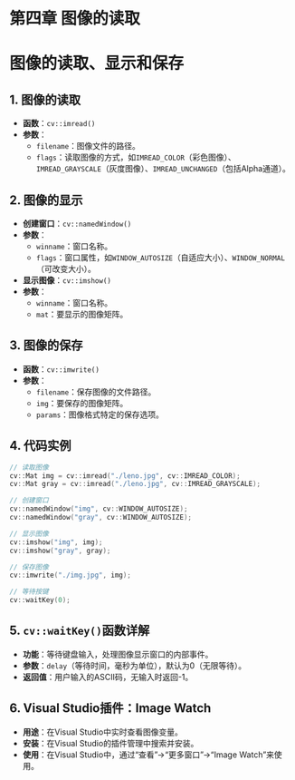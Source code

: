 # 第四章 图像的读取

# 图像的读取、显示和保存

## 1. 图像的读取
- **函数**：`cv::imread()`
- **参数**：
  - `filename`：图像文件的路径。
  - `flags`：读取图像的方式，如`IMREAD_COLOR`（彩色图像）、`IMREAD_GRAYSCALE`（灰度图像）、`IMREAD_UNCHANGED`（包括Alpha通道）。

## 2. 图像的显示
- **创建窗口**：`cv::namedWindow()`
- **参数**：
  - `winname`：窗口名称。
  - `flags`：窗口属性，如`WINDOW_AUTOSIZE`（自适应大小）、`WINDOW_NORMAL`（可改变大小）。
- **显示图像**：`cv::imshow()`
- **参数**：
  - `winname`：窗口名称。
  - `mat`：要显示的图像矩阵。

## 3. 图像的保存
- **函数**：`cv::imwrite()`
- **参数**：
  - `filename`：保存图像的文件路径。
  - `img`：要保存的图像矩阵。
  - `params`：图像格式特定的保存选项。

## 4. 代码实例
```cpp
// 读取图像
cv::Mat img = cv::imread("./leno.jpg", cv::IMREAD_COLOR);
cv::Mat gray = cv::imread("./leno.jpg", cv::IMREAD_GRAYSCALE);

// 创建窗口
cv::namedWindow("img", cv::WINDOW_AUTOSIZE);
cv::namedWindow("gray", cv::WINDOW_AUTOSIZE);

// 显示图像
cv::imshow("img", img);
cv::imshow("gray", gray);

// 保存图像
cv::imwrite("./img.jpg", img);

// 等待按键
cv::waitKey(0);
```

## 5. `cv::waitKey()`函数详解
- **功能**：等待键盘输入，处理图像显示窗口的内部事件。
- **参数**：`delay`（等待时间，毫秒为单位），默认为0（无限等待）。
- **返回值**：用户输入的ASCII码，无输入时返回-1。

## 6. Visual Studio插件：Image Watch
- **用途**：在Visual Studio中实时查看图像变量。
- **安装**：在Visual Studio的插件管理中搜索并安装。
- **使用**：在Visual Studio中，通过“查看”->“更多窗口”->“Image Watch”来使用。
